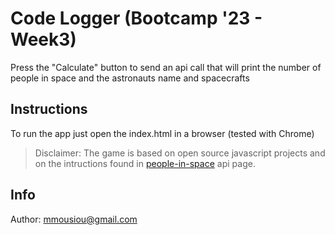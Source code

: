 # Code Logger (Bootcamp '23 - Week3)

Press the "Calculate" button to send an api call that will print the number of people in space and the astronauts name and spacecrafts

## Instructions 
To run the app just open the index.html in a browser (tested with Chrome)

>Disclaimer: The game is based on open source javascript projects and on the intructions found in [people-in-space](http://open-notify.org/Open-Notify-API/People-In-Space/) api page.

## Info
Author: mmousiou@gmail.com

